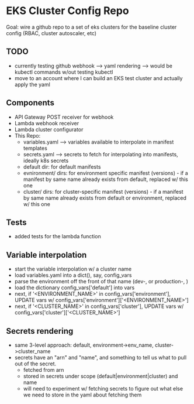 # EKS Cluster Config Repo

Goal: wire a github repo to a set of eks clusters for the baseline cluster config (RBAC, cluster autoscaler, etc)

## TODO
- currently testing github webhook --> yaml rendering --> would be kubectl commands w/out testing kubectl
- move to an account where I can build an EKS test cluster and actually apply the yaml

## Components
- API Gateway POST receiver for webhook
- Lambda webhook receiver
- Lambda cluster configurator
- This Repo:
	- variables.yaml --> variables available to interpolate in manifest templates
	- secrets.yaml --> secrets to fetch for interpolating into manifests, ideally k8s secrets
	- default dir: for default manifests
	- evnironment/<environment name> dirs: for environment specific manifest (versions) - if a manifest by same name already exists from default, replaced w/ this one
	- cluster/<cluster name> dirs: for cluster-specific manifest (versions) - if a manifest by same name already exists from default or environment, replaced w/ this one

## Tests
- added tests for the lambda function 

## Variable interpolation 
- start the variable interpolation w/ a cluster name
- load variables.yaml into a dict(), say, config_vars
- parse the environment off the front of that name (dev-, or production-, )
- load the dictionary config_vars['default'] into vars
- next, if '<ENVIRONMENT_NAME>' in config_vars['environment'], UPDATE vars w/ config_vars['environment']['<ENVIRONMENT_NAME>']
- next, if '<CLUSTER_NAME>' in config_vars['cluster'], UPDATE vars w/ config_vars['cluster']['<CLUSTER_NAME>']

## Secrets rendering
- same 3-level approach: default, environment->env_name, cluster->cluster_name
- secrets have an "arn" and "name", and something to tell us what to pull out of the secret. 
	- fetched from arn
	- stored in secrets under scope (default|environment|cluster) and name
	- will need to experiment w/ fetching secrets to figure out what else we need to store in the yaml about fetching them
